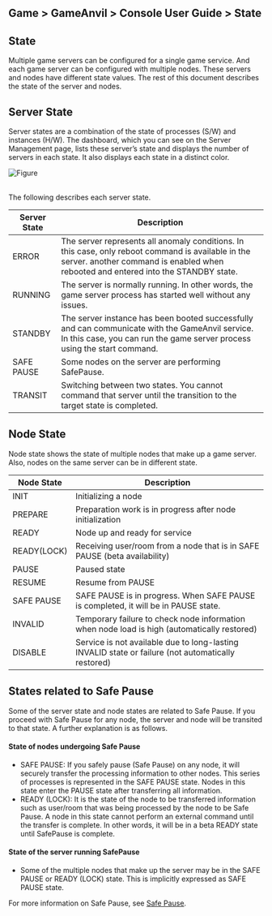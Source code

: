 ## Game > GameAnvil > Console User Guide > State


## State
Multiple game servers can be configured for a single game service. And each game server can be configured with multiple nodes. These servers and nodes have different state values. The rest of this document describes the state of the server and nodes.



## Server State

Server states are a combination of the state of processes (S/W) and instances (H/W). The dashboard, which you can see on the Server Management page, lists these server’s state and displays the number of servers in each state. It also displays each state in a distinct color.

![Figure](https://static.toastoven.net/prod_gameanvil/images/console/state/dashboard.png)

<br>
The following describes each server state.

| Server State      | Description                                                                                        |
|------------|-------------------------------------------------------------------------------------------|
| ERROR      | The server represents all anomaly conditions. In this case, only reboot command is available in the server. another command is enabled when rebooted and entered into the STANDBY state. |
| RUNNING    | The server is normally running. In other words, the game server process has started well without any issues.                                       |
| STANDBY    | The server instance has been booted successfully and can communicate with the GameAnvil service. In this case, you can run the game server process using the start command.    |
| SAFE PAUSE | Some nodes on the server are performing SafePause.                                |
| TRANSIT    | Switching between two states. You cannot command that server until the transition to the target state is completed.                                |


## Node State

Node state shows the state of multiple nodes that make up a game server. Also, nodes on the same server can be in different state. 

| Node State | Description |
| ----------- | --------------------------- |
| INIT | Initializing a node |
| PREPARE | Preparation work is in progress after node initialization |
| READY | Node up and ready for service |
| READY(LOCK) | Receiving user/room from a node that is in SAFE PAUSE (beta availability) |
| PAUSE | Paused state |
| RESUME | Resume from PAUSE |
| SAFE PAUSE | SAFE PAUSE is in progress. When SAFE PAUSE is completed, it will be in PAUSE state. |
| INVALID | Temporary failure to check node information when node load is high (automatically restored) |
| DISABLE | Service is not available due to long-lasting INVALID state or failure (not automatically restored) |



## States related to Safe Pause

Some of the server state and node states are related to Safe Pause. If you proceed with Safe Pause for any node, the server and node will be transited to that state. A further explanation is as follows.


#### State of nodes undergoing Safe Pause

* SAFE PAUSE: If you safely pause (Safe Pause) on any node, it will securely transfer the processing information to other nodes. This series of processes is represented in the SAFE PAUSE state. Nodes in this state enter the PAUSE state after transferring all information.
* READY (LOCK): It is the state of the node to be transferred information such as user/room that was being processed by the node to be Safe Pause. 
A node in this state cannot perform an external command until the transfer is complete. In other words, it will be in a beta READY state until SafePause is complete.

#### State of the server running SafePause

* Some of the multiple nodes that make up the server may be in the SAFE PAUSE or READY (LOCK) state. This is implicitly expressed as SAFE PAUSE state.

For more information on Safe Pause, see [Safe Pause](console-09-safe-pause.md).
